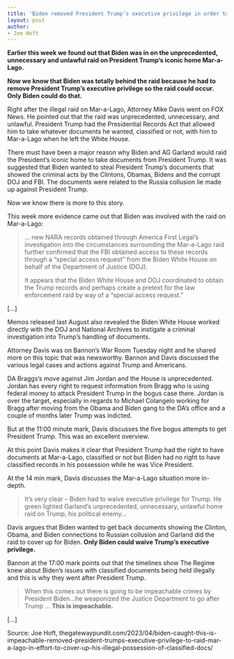 ```yaml
---
title: 'Biden removed President Trump’s executive privilege in order to raid Mar-a-Lago to cover-up his own illegal possession of classified docs'
layout: post
author:
- Joe Hoft
---
```


**Earlier this week we found out that Biden was in on the unprecedented, unnecessary and unlawful raid on President Trump’s iconic home Mar-a-Lago.**

**Now we know that Biden was totally behind the raid because he had to remove President Trump’s executive privilege so the raid could occur. Only Biden could do that.**

Right after the illegal raid on Mar-a-Lago, Attorney Mike Davis went on FOX News. He pointed out that the raid was unprecedented, unnecessary, and unlawful. President Trump had the Presidential Records Act that allowed him to take whatever documents he wanted, classified or not, with him to Mar-a-Lago when he left the White House.

There must have been a major reason why Biden and AG Garland would raid the President’s iconic home to take documents from President Trump. It was suggested that Biden wanted to steal President Trump’s documents that showed the criminal acts by the Clintons, Obamas, Bidens and the corrupt DOJ and FBI. The documents were related to the Russia collusion lie made up against President Trump.

Now we know there is more to this story.

This week more evidence came out that Biden was involved with the raid on Mar-a-Lago:

> … new NARA records obtained through America First Legal’s investigation into the circumstances surrounding the Mar-a-Lago raid further confirmed that the FBI obtained access to these records through a “special access request” from the Biden White House on behalf of the Department of Justice (DOJ).
>
> It appears that the Biden White House and DOJ coordinated to obtain the Trump records and perhaps create a pretext for the law enforcement raid by way of a “special access request.”

[…]

Memos released last August also revealed the Biden White House worked directly with the DOJ and National Archives to instigate a criminal investigation into Trump’s handling of documents.

Attorney Davis was on Bannon’s War Room Tuesday night and he shared more on this topic that was newsworthy. Bannon and Davis discussed the various legal cases and actions against Trump and Americans.

DA Braggs’s move against Jim Jordan and the House is unprecedented. Jordan has every right to request information from Bragg who is using federal money to attack President Trump in the bogus case there. Jordan is over the target, especially in regards to Michael Colangelo working for Bragg after moving from the Obama and Biden gang to the DA’s office and a couple of months later Trump was indicted.

But at the 11:00 minute mark, Davis discusses the five bogus attempts to get President Trump. This was an excellent overview.

At this point Davis makes it clear that President Trump had the right to have documents at Mar-a-Lago, classified or not but Biden had no right to have classified records in his possession while he was Vice President.

At the 14 min mark, Davis discusses the Mar-a-Lago situation more in-depth.

> It’s very clear – Biden had to waive executive privilege for Trump. He green lighted Garland’s unprecedented, unnecessary, unlawful home raid on Trump, his political enemy…

Davis argues that Biden wanted to get back documents showing the Clinton, Obama, and Biden connections to Russian collusion and Garland did the raid to cover up for Biden. **Only Biden could waive Trump’s executive privilege.**

Bannon at the 17:00 mark points out that the timelines show The Regime knew about Biden’s issues with classified documents being held illegally and this is why they went after President Trump.

> When this comes out there is going to be impeachable crimes by President Biden…he weaponized the Justice Department to go after Trump … **This is impeachable.**

[…]

Source: Joe Hoft, thegatewaypundit.com/2023/04/biden-caught-this-is-impeachable-removed-president-trumps-executive-privilege-to-raid-mar-a-lago-in-effort-to-cover-up-his-illegal-possession-of-classified-docs/
